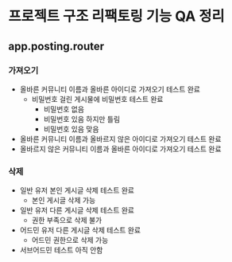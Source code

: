 # 프로젝트 구조 리팩토링 기능 QA 정리
## app.posting.router
### 가져오기
- 올바른 커뮤니티 이름과 올바른 아이디로 가져오기 테스트 완료
    - 비밀번호 걸린 게시물에 비밀번호 테스트 완료
        - 비밀번호 없음
        - 비밀번호 있음 하지만 틀림
        - 비밀번호 있음 맞음
- 올바른 커뮤니티 이름과 올바르지 않은 아이디로 가져오기 테스트 완료
- 올바르지 않은 커뮤니티 이름과 올바른 아이디로 가져오기 테스트 완료
### 삭제
- 일반 유저 본인 게시글 삭제 테스트 완료
    - 본인 게시글 삭제 가능
- 일반 유저 다른 게시글 삭제 테스트 완료
    - 권한 부족으로 삭제 불가
- 어드민 유저 다른 게시글 삭제 테스트 완료
    - 어드민 권한으로 삭제 가능
- 서브어드민 테스트 아직 안함